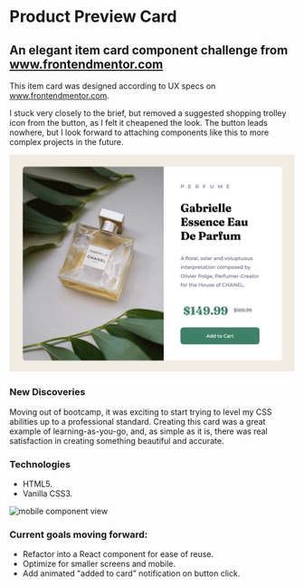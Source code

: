 # Product Preview Card

## An elegant item card component challenge from www.frontendmentor.com

This item card was designed according to UX specs on www.frontendmentor.com.

I stuck very closely to the brief, but removed a suggested shopping trolley icon from the button, as I felt it cheapened the look. The button leads nowhere, but I look forward to attaching components like this to more complex projects in the future.

![desktop component view](./images/itemCard.png)

### New Discoveries

Moving out of bootcamp, it was exciting to start trying to level my CSS abilities up to a professional standard. Creating this card was a great example of learning-as-you-go, and, as simple as it is, there was real satisfaction in creating something beautiful and accurate.

### Technologies

* HTML5.
* Vanilla CSS3.

![mobile component view](./images/mobile-accordion.png)

### Current goals moving forward:

* Refactor into a React component for ease of reuse.
* Optimize for smaller screens and mobile.
* Add animated "added to card" notification on button click.